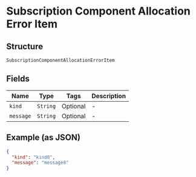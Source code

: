 
# Subscription Component Allocation Error Item

## Structure

`SubscriptionComponentAllocationErrorItem`

## Fields

| Name | Type | Tags | Description |
|  --- | --- | --- | --- |
| `kind` | `String` | Optional | - |
| `message` | `String` | Optional | - |

## Example (as JSON)

```json
{
  "kind": "kind0",
  "message": "message8"
}
```

